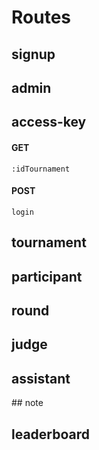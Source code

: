 # Routes

## signup

## admin

## access-key

#### GET
  `:idTournament`

#### POST
  `login`

## tournament

## participant

## round

## judge

## assistant

## note

## leaderboard
